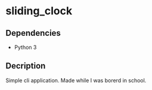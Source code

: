 # sliding_clock

## Dependencies

- Python 3

## Decription

Simple cli application. Made while I was borerd in school.
